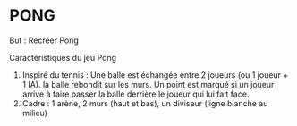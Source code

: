 # PONG

But : Recréer Pong

Caractéristiques du jeu Pong
1) Inspiré du tennis : Une balle est échangée entre 2 joueurs (ou 1 joueur + 1 IA).
   la balle rebondit sur les murs. Un point est marqué si un joueur arrive à faire
   passer la balle derrière le joueur qui lui fait face.
2) Cadre : 1 arène, 2 murs (haut et bas), un diviseur (ligne blanche au milieu)


